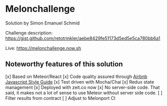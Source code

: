 # Melonchallenge

Solution by Simon Emanuel Schmid

Challenge description: https://gist.github.com/retotrinkler/aebe8429fe51173d5ed5e5ca780bb6a1

Live: https://melonchallenge.now.sh


## Noteworthy features of this solution
[x] Based on Meteor/React
[x] Code quality assured through [Airbnb Javascript Style Guide](https://github.com/airbnb/javascript)
[x] Test driven with Mocha/Chai
[x] Redux state management
[x] Deployed with zeit.co now
[x] No server-side code. That said, it makes not a lot of sense to use Meteor without server side code.
[ ] Filter results from contract
[ ] Adjust to Melonport CI

